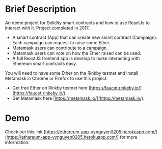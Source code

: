 # Brief Description
An demo project for Solidity smart contracts and how to use ReactJs to interact with it. Project completed in 2017.
- A smart contract (App) that can create new smart contract (Campaign). Each campaign can request to raise some Ether.
- Metamask users can contribute to a campaign.
- Metamask users can vote on how the Ether raised can be used.
- A full ReactJS frontend app is develop to make interacting with Ethereum smart contracts easy.

You will need to have some Ether on the Rinkby testnet and install Metamask in Chrome or Firefox to use this project.
- Get free Ether on Rinkby testnet here [https://faucet.rinkeby.io/](https://faucet.rinkeby.io/).
- Get Matamask here [https://metamask.io/](https://metamask.io/).

# Demo
Check out this link [https://ethereum-app-vynguyen0205.herokuapp.com/](https://ethereum-app-vynguyen0205.herokuapp.com/) for more information.
